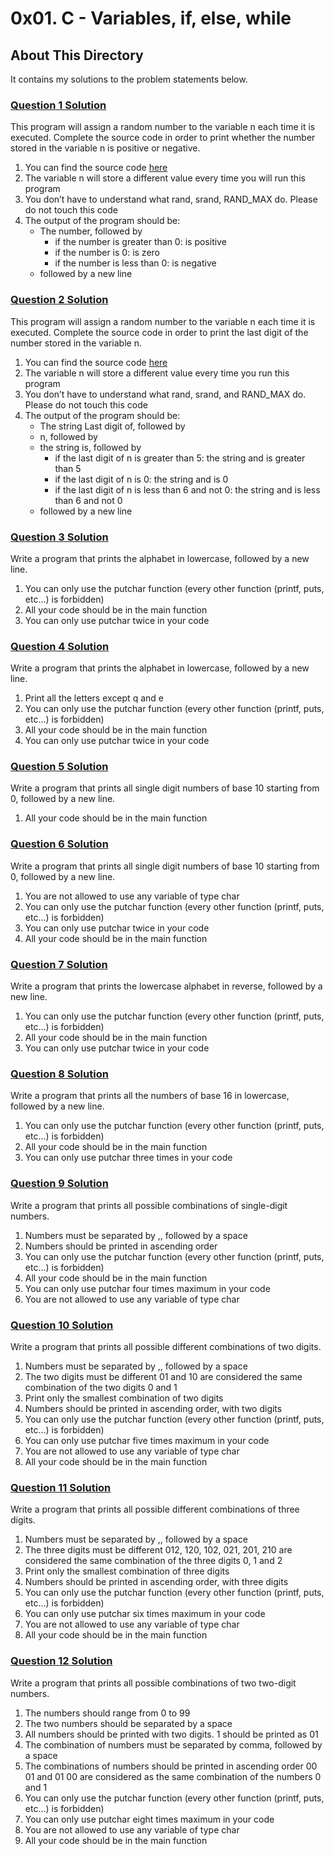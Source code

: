 # 0x01. C - Variables, if, else, while

## About This Directory
It contains my solutions to the problem statements below.

### [Question 1 Solution]()
This program will assign a random number to the variable n each time it is executed. Complete the source code in order to print whether the number stored in the variable n is positive or negative.

1. You can find the source code [here](https://github.com/holbertonschool/0x01.c/blob/master/0-positive_or_negative_c)
2. The variable n will store a different value every time you will run this program
3. You don’t have to understand what rand, srand, RAND_MAX do. Please do not touch this code
4. The output of the program should be:
    - The number, followed by
        - if the number is greater than 0: is positive
        - if the number is 0: is zero
        - if the number is less than 0: is negative
    - followed by a new line

### [Question 2 Solution]()

This program will assign a random number to the variable n each time it is executed. Complete the source code in order to print the last digit of the number stored in the variable n.

1. You can find the source code [here](https://github.com/holbertonschool/0x01.c/blob/master/1-last_digit_c)
2. The variable n will store a different value every time you run this program
3. You don’t have to understand what rand, srand, and RAND_MAX do. Please do not touch this code
4. The output of the program should be:
    - The string Last digit of, followed by
    - n, followed by
    - the string is, followed by
        - if the last digit of n is greater than 5: the string and is greater than 5
        - if the last digit of n is 0: the string and is 0
        - if the last digit of n is less than 6 and not 0: the string and is less than 6 and not 0
    - followed by a new line

### [Question 3 Solution]()

Write a program that prints the alphabet in lowercase, followed by a new line.

1. You can only use the putchar function (every other function (printf, puts, etc…) is forbidden)
2. All your code should be in the main function
3. You can only use putchar twice in your code

### [Question 4 Solution]()

Write a program that prints the alphabet in lowercase, followed by a new line.

1. Print all the letters except q and e
2. You can only use the putchar function (every other function (printf, puts, etc…) is forbidden)
3. All your code should be in the main function
4. You can only use putchar twice in your code

### [Question 5 Solution]()

Write a program that prints all single digit numbers of base 10 starting from 0, followed by a new line.

1. All your code should be in the main function

### [Question 6 Solution]()

Write a program that prints all single digit numbers of base 10 starting from 0, followed by a new line.

1. You are not allowed to use any variable of type char
2. You can only use the putchar function (every other function (printf, puts, etc…) is forbidden)
3. You can only use putchar twice in your code
4. All your code should be in the main function

### [Question 7 Solution]()

Write a program that prints the lowercase alphabet in reverse, followed by a new line.

1. You can only use the putchar function (every other function (printf, puts, etc…) is forbidden)
2. All your code should be in the main function
3. You can only use putchar twice in your code

### [Question 8 Solution]()

Write a program that prints all the numbers of base 16 in lowercase, followed by a new line.

1. You can only use the putchar function (every other function (printf, puts, etc…) is forbidden)
2. All your code should be in the main function
3. You can only use putchar three times in your code

### [Question 9 Solution]()

Write a program that prints all possible combinations of single-digit numbers.

1. Numbers must be separated by ,, followed by a space
2. Numbers should be printed in ascending order
3. You can only use the putchar function (every other function (printf, puts, etc…) is forbidden)
4. All your code should be in the main function
5. You can only use putchar four times maximum in your code
6. You are not allowed to use any variable of type char

### [Question 10 Solution]()

Write a program that prints all possible different combinations of two digits.

1. Numbers must be separated by ,, followed by a space
2. The two digits must be different
01 and 10 are considered the same combination of the two digits 0 and 1
3. Print only the smallest combination of two digits
4. Numbers should be printed in ascending order, with two digits
5. You can only use the putchar function (every other function (printf, puts, etc…) is forbidden)
6. You can only use putchar five times maximum in your code
7. You are not allowed to use any variable of type char
8. All your code should be in the main function

### [Question 11 Solution]()

Write a program that prints all possible different combinations of three digits.

1. Numbers must be separated by ,, followed by a space
2. The three digits must be different 012, 120, 102, 021, 201, 210 are considered the same combination of the three digits 0, 1 and 2
3. Print only the smallest combination of three digits
4. Numbers should be printed in ascending order, with three digits
5. You can only use the putchar function (every other function (printf, puts, etc…) is forbidden)
6. You can only use putchar six times maximum in your code
7. You are not allowed to use any variable of type char
8. All your code should be in the main function

### [Question 12 Solution]()

Write a program that prints all possible combinations of two two-digit numbers.

1. The numbers should range from 0 to 99
2. The two numbers should be separated by a space
3. All numbers should be printed with two digits. 1 should be printed as 01
4. The combination of numbers must be separated by comma, followed by a space
5. The combinations of numbers should be printed in ascending order
00 01 and 01 00 are considered as the same combination of the numbers 0 and 1
6. You can only use the putchar function (every other function (printf, puts, etc…) is forbidden)
7. You can only use putchar eight times maximum in your code
8. You are not allowed to use any variable of type char
9. All your code should be in the main function